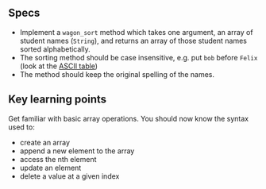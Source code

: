 ## Specs

- Implement a `wagon_sort` method which takes one argument, an array of student names (`String`), and returns an array of those student names sorted alphabetically.
- The sorting method should be case insensitive, e.g. put `bob` before `Felix` (look at the [ASCII table](http://www.asciitable.com/))
- The method should keep the original spelling of the names.

## Key learning points

Get familiar with basic array operations. You should now know the syntax used to:

- create an array
- append a new element to the array
- access the nth element
- update an element
- delete a value at a given index